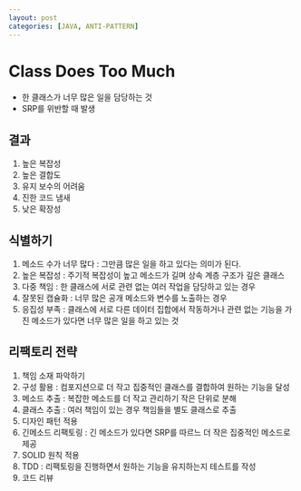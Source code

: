 ```yaml
---
layout: post
categories: [JAVA, ANTI-PATTERN]
---
```


# Class Does Too Much

- 한 클래스가 너무 많은 일을 담당하는 것 
- SRP를 위반할 때 발생

## 결과
1. 높은 복잡성
2. 높은 결합도
3. 유지 보수의 어려움
4. 진한 코드 냄새
5. 낮은 확장성

## 식별하기
1. 메소드 수가 너무 많다 : 그만큼 많은 일을 하고 있다는 의미가 된다.
2. 높은 복잡성 : 주기적 복잡성이 높고 메소드가 길며 상속 계층 구조가 깊은 클래스
3. 다중 책임 : 한 클래스에 서로 관련 없는 여러 작업을 담당하고 있는 경우
4. 잘못된 캡슐화 : 너무 많은 공개 메소드와 변수를 노출하는 경우
5. 응집성 부족 : 클래스에 서로 다른 데이터 집합에서 작동하거나 관련 없는 기능을 가진 메소드가 있다면 너무 많은 일을 하고 있는 것

## 리팩토리 전략
1. 책임 소재 파악하기
2. 구성 활용 : 컴포지션으로 더 작고 집중적인 클래스를 결합하여 원하는 기능을 달성
3. 메소드 추출 : 복잡한 메소드를 더 작고 관리하기 작은 단위로 분해
4. 클래스 추출 : 여러 책임이 있는 경우 책임들을 별도 클래스로 추출
5. 디자인 패턴 적용
6. 긴메소드 리팩토링 : 긴 메소드가 있다면 SRP를 따르느 더 작은 집중적인 메소드로 제공
7. SOLID 원칙 적용 
8. TDD : 리팩토링을 진행하면서 원하는 기능을 유지하는지 테스트를 작성
9. 코드 리뷰